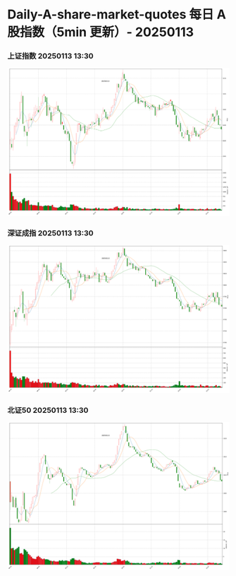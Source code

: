 
# Daily-A-share-market-quotes 每日 A 股指数（5min 更新）- 20250113

### 上证指数 20250113 13:30
![](./fig/2025/1/20250113-sh000001.png)

### 深证成指 20250113 13:30
![](./fig/2025/1/20250113-sz399001.png)

### 北证50 20250113 13:30
![](./fig/2025/1/20250113-bj899050.png)
